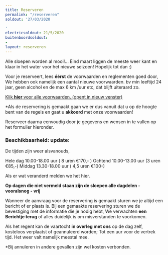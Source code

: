 ```yaml
---
title: Reserveren
permalink: "/reserveren"
soldout: '27/03/2020

'
electricsoldout: 21/5/2020
buitenboordsoldout:
- 
layout: reserveren
---
```


Alle sloepen worden al mooi!... Eind maart liggen de meeste weer kant en klaar in het water voor het nieuwe seizoen!
Hopelijk tot dan :)

Voor je reserveert, lees **éérst** de voorwaarden en reglementen goed door,   
We hebben ook namelijk een aantal nieuwe voorwaarden.
bv min leeftijd 24 jaar, geen alcohol en de max 6 km /uur etc, dat blijft uiteraard zo.

[Klik **hier** voor alle voorwaarden. (opent in nieuw venster)](http://descheepsjongens.nl/voorwaarden)

*Als de reservering is gemaakt gaan we er dus vanuit dat u op de hoogte bent van de regels en gaat u **akkoord** met onze voorwaarden!

Reserveer daarna eenvoudig door je gegevens en wensen in te vullen op het formulier hieronder.

### Beschikbaarheid: update:

De tijden zijn weer alsvanouds,
 
Hele dag 10.00-18.00 uur ( 8 uren €170,- )
Ochtend 10.00-13.00 uur  (3 uren €85,-)
Middag 13.30-18.00 uur   ( 4,5 uren €100-)
 
Als er wat veranderd melden we het hier.

**Op dagen die niet vermeld staan zijn de sloepen alle dagdelen -vooralsnog - vrij**

Wanneer de aanvraag voor de reservering is gemaakt sturen we je altijd een bericht of er plaats is.
Bij een gemaakte reservering sturen we de bevestiging met de informatie die je nodig hebt,
We verwachten **een Berichtje terug** of alles duidelijk is om misverstanden te voorkomen.

Als het regent kan de vaartocht **in overleg met ons** op de dag zelf, kosteloos verplaatst of geannuleerd worden; Tot een uur voor de vertrek tijd. Het weer valt namelijk meestal mee.

*Bij annuleren in andere gevallen zijn wel kosten verbonden.